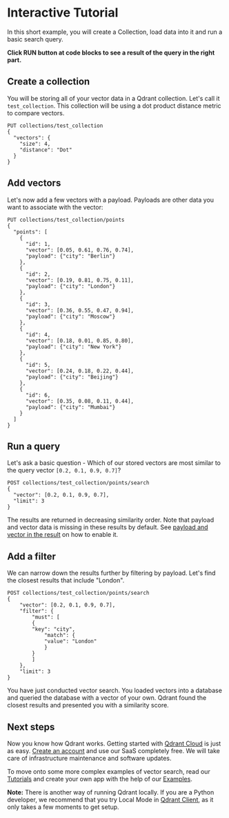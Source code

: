 # Interactive Tutorial

In this short example, you will create a Collection, load data into it and run a basic search query.

**Click RUN button at code blocks to see a result of the query in the right part.**

## Create a collection

You will be storing all of your vector data in a Qdrant collection. Let's call it `test_collection`. This collection will be using a dot product distance metric to compare vectors.

```http withRunButton=true
PUT collections/test_collection
{
  "vectors": {
    "size": 4,
    "distance": "Dot"
  }
}
```

## Add vectors

Let's now add a few vectors with a payload. Payloads are other data you want to associate with the vector:

```http withRunButton=true
PUT collections/test_collection/points
{
  "points": [
    {
      "id": 1,
      "vector": [0.05, 0.61, 0.76, 0.74],
      "payload": {"city": "Berlin"}
    },
    {
      "id": 2,
      "vector": [0.19, 0.81, 0.75, 0.11],
      "payload": {"city": "London"}
    },
    {
      "id": 3,
      "vector": [0.36, 0.55, 0.47, 0.94],
      "payload": {"city": "Moscow"}
    },
    {
      "id": 4,
      "vector": [0.18, 0.01, 0.85, 0.80],
      "payload": {"city": "New York"}
    },
    {
      "id": 5,
      "vector": [0.24, 0.18, 0.22, 0.44],
      "payload": {"city": "Beijing"}
    },
    {
      "id": 6,
      "vector": [0.35, 0.08, 0.11, 0.44],
      "payload": {"city": "Mumbai"}
    }
  ]
}
```

## Run a query

Let's ask a basic question - Which of our stored vectors are most similar to the query vector `[0.2, 0.1, 0.9, 0.7]`?

```http withRunButton=true
POST collections/test_collection/points/search
{
  "vector": [0.2, 0.1, 0.9, 0.7],
  "limit": 3
}
```

The results are returned in decreasing similarity order. Note that payload and vector data is missing in these results by default.
See [payload and vector in the result](../concepts/search#payload-and-vector-in-the-result) on how to enable it.

## Add a filter

We can narrow down the results further by filtering by payload. Let's find the closest results that include "London".

```http withRunButton=true
POST collections/test_collection/points/search
{
    "vector": [0.2, 0.1, 0.9, 0.7],
    "filter": {
        "must": [
        {
        "key": "city",
            "match": {
            "value": "London"
            }
        }
        ]
    },
    "limit": 3
}
```

You have just conducted vector search. You loaded vectors into a database and queried the database with a vector of your own. Qdrant found the closest results and presented you with a similarity score.

## Next steps

Now you know how Qdrant works. Getting started with [Qdrant Cloud](../cloud/quickstart-cloud/) is just as easy. [Create an account](https://qdrant.to/cloud) and use our SaaS completely free. We will take care of infrastructure maintenance and software updates.

To move onto some more complex examples of vector search, read our [Tutorials](../tutorials/) and create your own app with the help of our [Examples](../examples/).

**Note:** There is another way of running Qdrant locally. If you are a Python developer, we recommend that you try Local Mode in [Qdrant Client](https://github.com/qdrant/qdrant-client), as it only takes a few moments to get setup.
